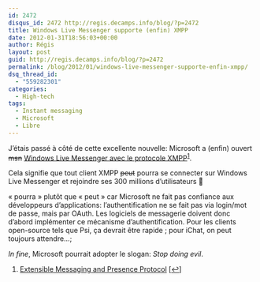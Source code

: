 ```yaml
---
id: 2472
disqus_id: 2472 http://regis.decamps.info/blog/?p=2472
title: Windows Live Messenger supporte (enfin) XMPP
date: 2012-01-31T18:56:03+00:00
author: Régis
layout: post
guid: http://regis.decamps.info/blog/?p=2472
permalink: /blog/2012/01/windows-live-messenger-supporte-enfin-xmpp/
dsq_thread_id:
  - "559282301"
categories:
  - High-tech
tags:
  - Instant messaging
  - Microsoft
  - Libre
---
```

J’étais passé à côté de cette excellente nouvelle: Microsoft a (enfin) ouvert <strike>msn</strike> [Windows Live Messenger avec le protocole XMPP](http://windowsteamblog.com/windows_live/b/windowslive/archive/2011/12/14/anyone-can-build-a-windows-live-messenger-client-with-open-standards-access-via-xmpp.aspx)<sup><a href="#footnote_0_2472" id="identifier_0_2472" class="footnote-link footnote-identifier-link" title="Extensible Messaging and Presence Protocol">1</a></sup>.

Cela signifie que tout client XMPP <strike>peut</strike> pourra se connecter sur Windows Live Messenger et rejoindre ses 300 millions d’utilisateurs 🙂
  
<!--more-->

« pourra » plutôt que « peut » car Microsoft ne fait pas confiance aux développeurs d’applications: l’authentification ne se fait pas via login/mot de passe, mais par OAuth. Les logiciels de messagerie doivent donc d’abord implémenter ce mécanisme d’authentification. Pour les clients open-source tels que Psi, ça devrait être rapide ; pour iChat, on peut toujours attendre…;

_In fine_, Microsoft pourrait adopter le slogan: _Stop doing evil_.

<ol class="footnotes">
  <li id="footnote_0_2472" class="footnote">
    <a href="http://xmpp.org/" title="XMPP Foundation">Extensible Messaging and Presence Protocol</a> [<a href="#identifier_0_2472" class="footnote-link footnote-back-link">&#8617;</a>]
  </li>
</ol>
